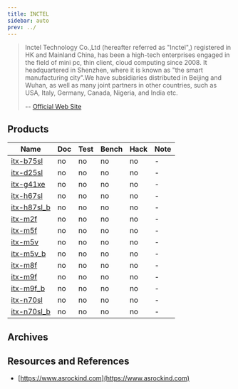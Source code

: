 ```yaml
---
title: INCTEL
sidebar: auto
prev: ../
---
```


>  Inctel Technology Co.,Ltd (hereafter referred as "Inctel",)
>  registered in HK and Mainland China, has been a high-tech
>  enterprises engaged in the field of mini pc, thin client, cloud
>  computing since 2008. It headquartered in Shenzhen, where it is
>  known as "the smart manufacturing city".We have subsidiaries
>  distributed in Beijing and Wuhan, as well as many joint partners in
>  other countries, such as USA, Italy, Germany, Canada, Nigeria, and
>  India etc.
>
> -- [Official Web Site](http://inctel.com.cn/page/about.html)

## Products

| Name                        | Doc | Test | Bench | Hack | Note |
|-----------------------------|-----|------|-------|------|------|
| [itx-b75sl](itx-b75sl/)     | no  | no   | no    | no   | -    |
| [itx-d25sl](itx-d25sl/)     | no  | no   | no    | no   | -    |
| [itx-g41xe](itx-g41xe/)     | no  | no   | no    | no   | -    |
| [itx-h67sl](itx-h67sl/)     | no  | no   | no    | no   | -    |
| [itx-h87sl_b](itx-h87sl_b/) | no  | no   | no    | no   | -    |
| [itx-m2f](itx-m2f/)         | no  | no   | no    | no   | -    |
| [itx-m5f](itx-m5f/)         | no  | no   | no    | no   | -    |
| [itx-m5v](itx-m5v/)         | no  | no   | no    | no   | -    |
| [itx-m5v_b](itx-m5v_b/)     | no  | no   | no    | no   | -    |
| [itx-m8f](itx-m8f/)         | no  | no   | no    | no   | -    |
| [itx-m9f](itx-m9f/)         | no  | no   | no    | no   | -    |
| [itx-m9f_b](itx-m9f_b/)     | no  | no   | no    | no   | -    |
| [itx-n70sl](itx-n70sl/)     | no  | no   | no    | no   | -    |
| [itx-n70sl_b](itx-n70sl_b/) | no  | no   | no    | no   | -    |

## Archives

## Resources and References

 * [https://www.asrockind.com](https://www.asrockind.com)

